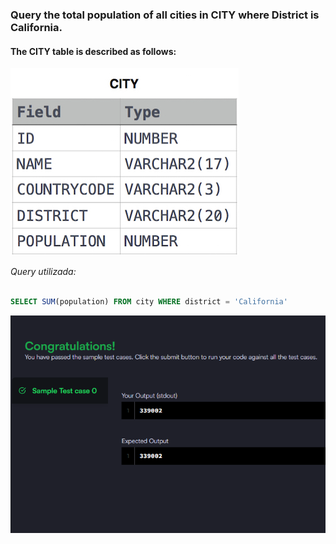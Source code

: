 ### Query the total population of all cities in **CITY** where District is **California**.

#### The **CITY** table is described as follows:

![alt text](table.png)

_Query utilizada:_

```sql

SELECT SUM(population) FROM city WHERE district = 'California'

```

![alt text](image.png)
